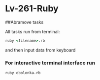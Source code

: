 # Lv-261-Ruby
##Abramove tasks

All tasks run from terminal:
```cmd
ruby <filename>.rb 
```
and then input data from keyboard

### For interactive terminal interface run
```cmd
ruby obolonka.rb 
```
